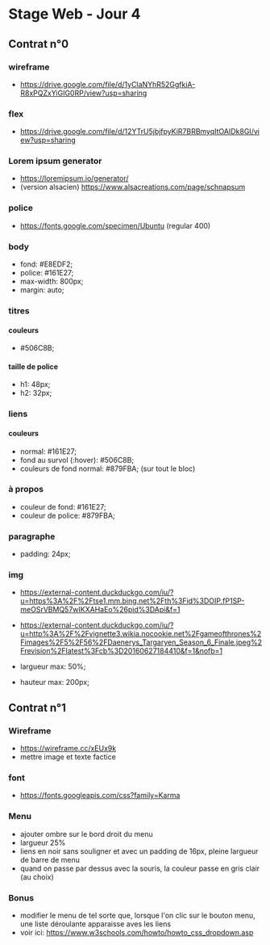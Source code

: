 # Stage Web - Jour 4


## Contrat n°0

### wireframe

- https://drive.google.com/file/d/1yClaNYhR52GgfkiA-R8xPQZxYiGIG0RP/view?usp=sharing

### flex

- https://drive.google.com/file/d/12YTrU5jbjfpyKiR7BRBmyqItOAIDk8GI/view?usp=sharing

### Lorem ipsum generator

- https://loremipsum.io/generator/
- (version alsacien) https://www.alsacreations.com/page/schnapsum

### police

- https://fonts.google.com/specimen/Ubuntu (regular 400)

### body

- fond: #E8EDF2;
- police: #161E27;
- max-width: 800px;
- margin: auto;

### titres

#### couleurs
- #506C8B;

#### taille de police

- h1: 48px;
- h2: 32px;
        
### liens

#### couleurs

- normal: #161E27;
- fond au survol (:hover): #506C8B;
- couleurs de fond normal: #879FBA; (sur tout le bloc)

### à propos

- couleur de fond: #161E27;
- couleur de police: #879FBA;

### paragraphe

- padding: 24px;

### img

- https://external-content.duckduckgo.com/iu/?u=https%3A%2F%2Ftse1.mm.bing.net%2Fth%3Fid%3DOIP.fP1SP-meOSrVBMQ57wIKXAHaEo%26pid%3DApi&f=1
- https://external-content.duckduckgo.com/iu/?u=http%3A%2F%2Fvignette3.wikia.nocookie.net%2Fgameofthrones%2Fimages%2F5%2F56%2FDaenerys_Targaryen_Season_6_Finale.jpeg%2Frevision%2Flatest%3Fcb%3D20160627184410&f=1&nofb=1

- largueur max: 50%;
- hauteur max: 200px;

## Contrat n°1

### Wireframe

- https://wireframe.cc/xEUx9k
- mettre image et texte factice

### font

- https://fonts.googleapis.com/css?family=Karma

### Menu

- ajouter ombre sur le bord droit du menu
- largueur 25%
- liens en noir sans souligner et avec un padding de 16px, pleine largueur de barre de menu
- quand on passe par dessus avec la souris, la couleur passe en gris clair (au choix)

### Bonus

- modifier le menu de tel sorte que, lorsque l'on clic sur le bouton menu, une liste déroulante apparaisse aves les liens
- voir ici: https://www.w3schools.com/howto/howto_css_dropdown.asp
